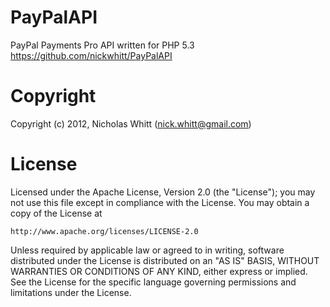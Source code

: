 # PayPalAPI
PayPal Payments Pro API written for PHP 5.3  
<https://github.com/nickwhitt/PayPalAPI>

# Copyright
Copyright (c) 2012, Nicholas Whitt (<nick.whitt@gmail.com>)

# License
Licensed under the Apache License, Version 2.0 (the "License");
you may not use this file except in compliance with the License.
You may obtain a copy of the License at

    http://www.apache.org/licenses/LICENSE-2.0

Unless required by applicable law or agreed to in writing, software
distributed under the License is distributed on an "AS IS" BASIS,
WITHOUT WARRANTIES OR CONDITIONS OF ANY KIND, either express or implied.
See the License for the specific language governing permissions and
limitations under the License.